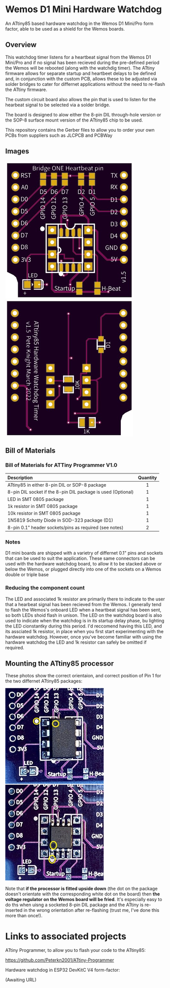 # Wemos D1 Mini Hardware Watchdog
An ATtiny85 based hardware watchdog in the Wemos D1 Mini/Pro form factor, able to be used as a shield for the Wemos boards. 

## Overview
This watchdog timer listens for a heartbeat signal from the Wemos D1 Mini/Pro and if no signal has been recieved during the 
pre-defined period the Wemos will be rebooted (along with the watchdig timer).
The ATtiny firmware allows for separate startup and heartbeet delays to be defined and, in conjunction with the custom PCB, allows
these to be adjusted via solder bridges to cater for differnet applications without the need to re-flash the ATtiny firmware.

The custom circuit board also allows the pin that is used to listen for the hearbeat signal to be selected via a solder bridge.

The board is designed to alow either the 8-pin DIL through-hole version or the SOP-8 surface mount version of the ATtiny85 chip to be used.  

This repository contains the Gerber files to allow you to order your own PCBs from suppliers such as
JLCPCB and PCBWay

## Images
![PCB Front](https://github.com/Peterkn2001/Wemos-D1-Mini-Hardware-Watchdog/blob/main/images/Watchdog_PCB_v1.5_Front.jpg)
![Completed PCB](https://github.com/Peterkn2001/Wemos-D1-Mini-Hardware-Watchdog/blob/main/images/Watchdog_PCB_v1.5_Back.jpg)

## Bill of Materials

### Bill of Materials for ATTiny Programmer V1.0

Description | Quantity
:--- | :---:
ATtiny85 in either 8-pin DIL or SOP-8 package | 1
8-pin DIL socket if the 8-pin DIL package is used (Optional) | 1
LED in SMT 0805 package | 1
1k resistor in SMT 0805 package | 1
10k resistor in SMT 0805 package | 1
1N5819 Schotty Diode in SOD-323 package (D1) | 1
8-pin 0.1" header sockets/pins as required (see notes) | 2


### Notes
D1 mini boards are shipped with a varietry of differnet 0.1" pins and sockets that can be used to suit the application.
These same connectors can be used with the hardware watchdog board, to allow it to be stacked above or below the Wemos,
or plugged directly into one of the sockets on a Wemos double or triple base

### Reducing the component count
The LED and associated 1k resistor are primarily there to indicate to the user that a hearbeat signal has been recieved from the Wemos.
I generally tend to flash the Wemos's onboard LED when a heartbeat signal has been sent, so both LEDs shoid flash in unison.
The LED on the watchdog board is also used to indicate when the watchdog is in its startup delay phase, bu lighting the LED cionstantky during this period.
I'd reccomend having this LED, and its assciated 1k resistor, in place when you first start experimenting with the hardware watchdog.
However, once you've become familiar with using the hardware watchdog the LED and 1k resistor can safely be omitted if required.

## Mounting the ATtiny85 processor

These photos show the correct orientaion, and correct position of Pin 1 for the two differnet ATtiny85 packages:

![DIL](https://github.com/Peterkn2001/Wemos-D1-Mini-Hardware-Watchdog/blob/main/images/8-pin_DIL.jpg)
![SOP-8 Front](https://github.com/Peterkn2001/Wemos-D1-Mini-Hardware-Watchdog/blob/main/images/SOP-8.jpg)

Note that **if the processor is fitted upside down** (the dot on the package doesn't orientate with the corresponding white dot on the board)
then **the voltage regulator on the Wemos board will be fried**.
It's especially easy to do ths when uisng a socketed 8-pin DIL package and the ATtiny is re-inserted in the wrong orientation after re-flashing
(trust me, I've done this more than once!).



# Links to associated projects

ATtiny Programmer, to allow you to flash your code to the ATtiny85:

https://github.com/Peterkn2001/ATtiny-Programmer


Hardware watchdog in ESP32 DevKitC V4 form-factor:

(Awaiting URL)

